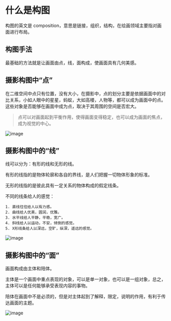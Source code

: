 # 什么是构图
构图的英文是 composition，意思是链接，组织，结构，在绘画领域主要指对画面进行布局。

## 构图手法
最基础的方法就是让画面由点，线，面构成，使画面具有几何美感。

## 摄影构图中“点”
在二维空间中点只有位置，没有大小，在摄影中，点的划分主要是依据画面中的对比关系，小如人眼中的星星，蚂蚁，大如高楼，人物等，都可以成为画面中的点。这些对象是否能够在画面中成为点，取决于其周围的空间是否宏大。
> 点可以对画面起到平衡作用，使得画面变得稳定，也可以成为画面的焦点，成为视觉的中心。

![image](https://note.youdao.com/yws/api/group/103316436/file/445351469?method=download&inline=true&version=1&shareToken=5D35F73F5F794D28A641F91411C7EF69)

## 摄影构图中的“线”
线可以分为：有形的线和无形的线。

有形的线指的是物体轮廓和各自的界线，是人们把握一切物体形象的标准。

无形的线指的是彼此具有一定关系的物体构成的假定线条。

不同的线条给人的感觉：
```
1. 直线往往给人以有力感。
2. 曲线给人优美，圆润，优雅。
3. 水平线给人平静，平稳，宽广。
4. 斜线给人以运动，不安，倾倒的感觉。
5. X形线条给人以深远，空旷，纵深，遥远的感觉。
```
![image](https://note.youdao.com/yws/api/group/103316436/file/445351470?method=download&inline=true&version=1&shareToken=6DA0F1545E764B049DAAAA4BB5469604)

## 摄影构图中的“面”
画面构成由主体和陪体。

主体是一个画面中重点表现的对象，可以是单一对象，也可以是一组对象，总之，主体可以是任何能够承受表现内容的事物。

陪体在画面中不是必须的，但是对主体起到了解释，限定，说明的作用，有利于传达画面的主题。

![image](https://note.youdao.com/yws/api/group/103316436/file/445351471?method=download&inline=true&version=1&shareToken=B5EBC049CEB2494A96B138330C59B501)
